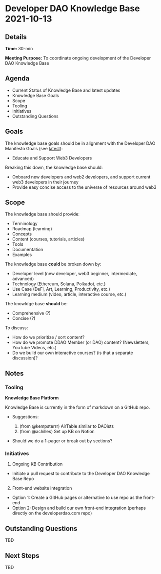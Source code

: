 # Developer DAO Knowledge Base 2021-10-13

## Details
<strong>Time:</strong> 30-min

<strong>Meeting Purpose:</strong> To coordinate ongoing development of the Developer DAO Knowledge Base

## Agenda
- Current Status of Knowledge Base and latest updates
- Knowledge Base Goals
- Scope
- Tooling
- Initiatives
- Outstanding Questions

## Goals
The knowledge base goals should be in alignment with the Developer DAO Manifesto Goals (see [latest](https://github.com/Developer-DAO/community/blob/278f31196a029ae8dc7c9c55fbad6723cf8f7db2/dao-canvas-template.md#describe-the-daos-goals-as-explicitly-as-possible)):
- Educate and Support Web3 Developers

Breaking this down, the knowledge base should:
- Onboard new developers and web2 developers, and support current web3 developers in their journey
- Provide easy concise access to the universe of resources around web3

## Scope
The knowledge base should provide:
- Terminology
- Roadmap (learning)
- Concepts
- Content (courses, tutorials, articles)
- Tools
- Documentation
- Examples

The knowledge base **could** be broken down by:
- Developer level (new developer, web3 beginner, intermediate, advanced)
- Technology (Ethereum, Solana, Polkadot, etc.)
- Use Case (DeFi, Art, Learning, Productivity, etc.)
- Learning medium (video, article, interactive course, etc.)

The knowldge base **should** be:
- Comprehensive (?)
- Concise (?)

To discuss:
- How do we prioritize / sort content?
- How do we promote DDAO Member (or DAO) content? (Newsletters, YouTube Videos, etc.)
- Do we build our own interactive courses? (is that a separate discussion)?

## Notes

### Tooling
**Knowledge Base Platform**

Knowledge Base is currently in the form of markdown on a GitHub repo.
- Suggestions:
  1. (from @kempsterrr) AirTable similar to DAOists
  2. (from @achilles) Set up KB on Notion

- Should we do a 1-pager or break out by sections?

### Initiatives
1. Ongoing KB Contribution
- Initiate a pull request to contribute to the Developer DAO Knowledge Base Repo

2. Front-end website integration
- Option 1: Create a GitHub pages or alternative to use repo as the front-end
- Option 2: Design and build our own front-end integration (perhaps directly on the developerdao.com repo)

## Outstanding Questions
TBD

## Next Steps
TBD